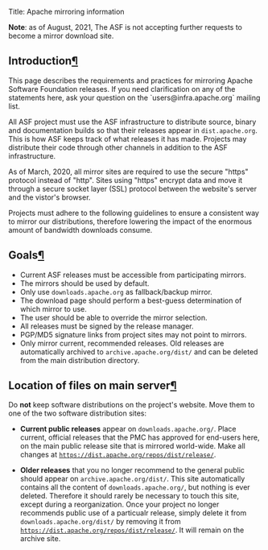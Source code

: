 Title: Apache mirroring information

**Note**: as of August, 2021, The ASF is not accepting further requests to become a mirror download site.

<h2 id="introduction">Introduction<a class="headerlink" href="#introduction" title="Permanent link">&para;</a></h2>
This page describes the requirements and practices for mirroring Apache Software Foundation releases. If you need clarification on any of the statements here, ask your question on the `users@infra.apache.org` mailing list.

All ASF project must use the ASF infrastructure to distribute source, binary and documentation builds so that their releases appear in `dist.apache.org`. This is how ASF keeps track of what releases it has made. Projects may distribute their code through other channels in addition to the ASF infrastructure.

As of March, 2020, all mirror sites are required to use the secure "https" protocol instead of "http". Sites using "https" encrypt data and move it through a secure socket layer (SSL) protocol between the website's server and the vistor's browser.

Projects must adhere to the following guidelines to ensure a consistent way to mirror our distributions, therefore lowering the impact of the enormous amount of bandwidth downloads consume.

<h2 id="goals">Goals<a class="headerlink" href="#goals" title="Permanent link">&para;</a></h2>

  - Current ASF releases must be accessible from participating mirrors.
  - The mirrors should be used by default.
  - Only use `downloads.apache.org` as fallback/backup mirror.
  - The download page should perform a best-guess determination of which mirror to use.
  - The user should be able to override the mirror selection.
  - All releases must be signed by the release manager.
  - PGP/MD5 signature links from project sites may not point to mirrors.
  - Only mirror current, recommended releases. Old releases are automatically archived to `archive.apache.org/dist/` and can be deleted from the main distribution directory.
  
<h2 id="location">Location of files on main server<a class="headerlink" href="#location" title="Permanent link">&para;</a></h2>

Do **not** keep software distributions on the project's website. Move them to one of the two software distribution sites:

  - **Current public releases** appear on `downloads.apache.org/`. Place current, official releases that the PMC has approved for end-users here, on the main public release site that is mirrored world-wide. Make all changes at <a href="https://dist.apache.org/repos/dist/release/" target="_blank">`https://dist.apache.org/repos/dist/release/`</a>.

  - **Older releases** that you no longer recommend to the general public should appear on `archive.apache.org/dist/`. This site automatically contains all the content of `downloads.apache.org/`, but nothing is ever deleted. Therefore it should rarely be necessary to touch this site, except during a reorganization. Once your project no longer recommends public use of a particualr release, simply delete it from `downloads.apache.org/dist/` by removing it from <a href="https://dist.apache.org/repos/dist/release/" target="_blank">`https://dist.apache.org/repos/dist/release/`</a>. It will remain  on the archive site.
